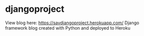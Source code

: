 # djangoproject
View blog here: https://savdjangoproject.herokuapp.com/
Django framework blog created with Python and deployed to Heroku
